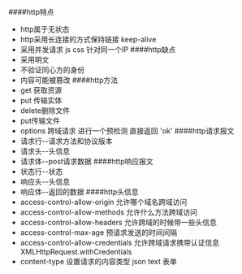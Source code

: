 ####http特点
- http属于无状态
- http采用长连接的方式保持链接 keep-alive
- 采用并发请求 js css  针对同一个IP
####http缺点
- 采用明文
- 不验证同心方的身份
- 内容可能被篡改
####http方法
- get 获取资源
- put 传输实体
- delete删除文件
- put传输文件
- options 跨域请求 进行一个预检测 直接返回 'ok'
####http请求报文
- 请求行--请求方法和协议版本
- 请求头--头信息
- 请求体--post请求数据
####http响应报文
- 状态行--状态
- 响应头--头信息
- 响应体--返回的数据
####http头信息
- access-control-allow-origin 允许哪个域名跨域访问
- access-control-allow-methods 允许什么方法跨域访问
- access-control-allow-headers 允许跨域的时候带一些头信息
- access-control-max-age       预请求发送的时间间隔
- access-control-allow-credentials 允许跨域请求携带认证信息 XMLHttpRequest.withCredentials
- content-type                  设置请求的内容类型 json  text 表单

